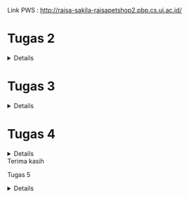 Link PWS : http://raisa-sakila-raisapetshop2.pbp.cs.ui.ac.id/


# Tugas 2

<details>

# Jelaskan bagaimana cara kamu mengimplementasikan checklist di atas secara step-by-step

1. Membuat Direktori Proyek Lokal dan Inisialisasi Git
Langkah pertama dalam memulai proyek Django baru adalah membuat sebuah direktori lokal yang akan menjadi tempat kerja utama proyek ini. Karena proyek ini akan dipush ke Git untuk kontrol versi dan kolaborasi, saya memulai dengan menginisialisasi Git pada direktori proyek menggunakan perintah `git init`. Inisialisasi ini penting untuk melacak perubahan kode selama pengembangan.

2. membuat virtual environment
Membuat virtual environment sebelum memulai proyek Django merupakan langkah penting. Langkah ini memastikan proyek dapat berjalan di lingkungan yang terpisah. Dengan adanya virtual environment, proyek yang melibatkan kolaborasi antar developer dapat terhindar dari potensi konflik yang disebabkan oleh perbedaan konfigurasi perangkat. Pengaktifan dilakukan dengan perintah `env\Scripts\activate`


3. Membuat dan Mengelola `requirements.txt`
Setelah Git diinisialisasi dan aktivasi environment, saya membuat file `requirements.txt` di dalam direktori proyek. File ini berisi daftar dependencies (pustaka perangkat lunak) yang diperlukan untuk menjalankan proyek. Contohnya, Django dan pustaka tambahan seperti `gunicorn`. Dengan file ini, dependencies dapat diinstal otomatis menggunakan perintah `pip install -r requirements.txt`.

4. Membuat Struktur Proyek Django
Setelah dependencies terpasang, saya membuat struktur dasar proyek Django dengan menjalankan perintah:
django-admin startproject raisa_petshop .
Perintah ini membuat proyek bernama `raisa_petshop` dalam direktori yang sedang saya gunakan. Dalam folder ini terdapat beberapa file penting seperti `settings.py`, `urls.py`, `asgi.py`, dan `wsgi.py`, yang berfungsi untuk mengonfigurasi proyek baik di lingkungan lokal maupun hosting.

5. Membuat Aplikasi Pertama: `main`
Langkah berikutnya adalah membuat aplikasi pertama dalam proyek ini dengan nama `main`. Saya menggunakan perintah:
python manage.py startapp main
Perintah ini membuat folder `main` yang berisi file-file penting seperti `models.py`, `views.py`, dan `admin.py`. Untuk mengenalkan aplikasi ini ke proyek utama, saya menambahkan `main` ke dalam daftar `INSTALLED_APPS` di file `settings.py`.

6. Mengembangkan Komponen Aplikasi
Di dalam folder `main`, saya mulai mengembangkan beberapa komponen inti:
- `models.py`: Digunakan untuk mendefinisikan struktur data dan tabel yang akan disimpan dalam database.
- `views.py`: Mengelola logika aplikasi dan bagaimana data akan disajikan ke pengguna.
- `urls.py`: Digunakan untuk mengatur routing URL yang menghubungkan permintaan pengguna dengan fungsi-fungsi di `views.py`.

7. Penerapan Konsep MVT (Model, View, Template)
Untuk mengikuti arsitektur MVT, saya menambahkan folder `templates` di dalam aplikasi `main` untuk menyimpan file HTML yang akan merender halaman web. Dalam konsep MVT:
- Model untuk mengelola data dan interaksi dengan database.
- View memproses permintaan dan mengambil data dari model.
- Template menampilkan data kepada pengguna dalam bentuk halaman HTML.

Sebagai contoh, dalam `models.py`, saya mendefinisikan model untuk produk di pet shop. Sementara itu, di `views.py`, saya membuat fungsi `show_main` yang mengelola data dari model dan mengirimkan data tersebut ke template HTML.

8. Menambahkan URL Routing
Setelah membuat fungsi di `views.py`, saya membuat file `urls.py` di dalam folder `main` untuk menentukan pola URL yang akan digunakan untuk memanggil fungsi tersebut. Dengan cara ini, pengguna dapat mengakses halaman utama aplikasi dengan URL yang sudah ditentukan.

9. Deployment ke Pacil Web Services (PWS)
Setelah proses developeran selesai, langkah terakhir adalah melakukan deployment ke Pacil Web Services (PWS). Berikut adalah langkah-langkahnya:
   1. Login ke PWS: Saya membuka situs PWS dan login dengan username serta password.
   2. Membuat Proyek Baru: Saya memilih opsi 'Create New Project' untuk menambahkan proyek baru ke PWS. Pada tahap ini, saya menerima kredensial proyek.
   3. Konfigurasi `ALLOWED_HOSTS`: Saya menambahkan URL deployment PWS ke daftar `ALLOWED_HOSTS` di file `settings.py`.
   4. Push ke GitHub: Saya melakukan `git add`, `commit`, dan `push` ke GitHub.
   5. Push ke PWS: Saya menambahkan PWS sebagai remote repository dan melakukan push dengan menjadikan direktori utama proyek sebagai branch.
   6. Build Proyek: Setelah proses build berhasil, aplikasi saya bisa diakses publik melalui URL berikut: [http://raisa-sakila-raisapetshop2.pbp.cs.ui.ac.id/](http://raisa-sakila-raisapetshop2.pbp.cs.ui.ac.id/).

10. Membuat README.md
setelah melakukan deployment, saya membuat file README.md di direkori utama. File ini bertujuan untuk menuliskan jawaban jawaban saya mengenai pertanyaan pertanyaan yang terdapat pada tugas 2. setelah itu saya melakukan commit dan push ke akun github 

# Buatlah bagan yang berisi request client ke web aplikasi berbasis Django beserta responnya dan jelaskan pada bagan tersebut kaitan antara urls.py, views.py, models.py, dan berkas html

![Bagan Alur](images/baganDjango.jpg)
# Alur Request

1. Client mengirimkan request HTTP ke server. Kemudian, urls.py mencocokkan URL request dengan pola yang ada dan menentukan fungsi view yang akan menangani request. Selanjutnya views.py memproses request. views.py merupakan fungsi yang berinteraksi dengan models.py untuk mengambil atau memanipulasi data. Setelah itu, models.py melakukan query ke database dan mengembalikan data sesuai dengan atribut yang didefinisikan di models.py ke views.py. Setelah menerima data, views.py memilih HTML file (template) untuk merender data. Terakhir, HTML file dirender dan dikembalikan sebagai response ke Client.

1. urls.py:
   urls.py Mengatur pola URL (URL patterns) dan menghubungkan URL yang diminta oleh client dengan fungsi view yang sesuai. Ketika client mengirimkan request ke server, Django akan mencocokkan URL request dengan pola URL yang didefinisikan dalam `urls.py`. Jika ditemukan kecocokan, Django akan memanggil fungsi view yang terkait.

2. views.py:
   views.py menangani logika aplikasi dan memproses data yang diterima dari request. Fungsi di dalam `views.py` akan menghasilkan response berdasarkan data yang diproses. Fungsi view akan berinteraksi dengan model untuk mengambil atau memanipulasi data dan kemudian memilih template HTML untuk dirender.

3. models.py:
   models.py mendefinisikan struktur data dan interaksi dengan database. Model merupakan representasi dari tabel dalam database. Ketika fungsi view memerlukan data dari database, model digunakan untuk membuat query dan mengambil data yang diperlukan. lalu mengirimkannya kembali ke views.py

4. HTML File:
   HTML file merupakan template yang digunakan untuk menyajikan data ke client. Template HTML berisi markup yang akan dirender sebagai halaman web. Fungsi view memilih template HTML untuk digunakan, kemudian mengisi template tersebut dengan data yang diambil dari model, dan mengembalikannya sebagai response HTML kepada client.

sumber : ppt PBP

# Jelaskan fungsi git dalam pengembangan perangkat lunak!
1. Sistem Kontrol Versi 
sumber : (https://dcloud.co.id/blog/apa-itu-git.html)
Git adalah sistem kontrol versi terdistribusi yang sangat penting dalam pengembangan perangkat lunak modern. Setiap perubahan yang dilakukan pada kode dicatat secara detail, termasuk informasi tentang siapa yang melakukan perubahan, kapan perubahan itu terjadi, dan alasan perubahan tersebut. Dengan fitur ini, Git memiliki catatan lengkap dari seluruh perkembangan proyek sehingga menjadi alat yang efektif dalam melacak dan mengelola kode.

2. Kemudahan dalam Melacak Perubahan dan Kembali ke Versi Sebelumnya
Git memudahkan developer untuk melacak seluruh sejarah proyek, sehingga jika ada masalah atau bug yang muncul, developer dapat dengan cepat meninjau perubahan sebelumnya dan kembali ke versi yang lebih stabil. Hal Ini sangat berguna dalam skenario pengembangan perangkat lunak yang kompleks, di mana perubahan kecil bisa menyebabkan bug kritis. Dengan kemampuan Git untuk mengelola versi sebelumnya, developer bisa dengan cepat memperbaiki masalah tanpa harus kehilangan versi terbaru yang telah dicapai.

3. Branching: Fitur untuk pengembangan Paralel
sumber : (https://dcloud.co.id/blog/apa-itu-git.html)
Salah satu fitur paling kuat dari Git adalah branching. Dengan branching, developer dapat membuat cabang terpisah untuk mengerjakan fitur baru atau memperbaiki bug tanpa mengganggu alur kerja utama. Setiap developer dapat membuat cabang sendiri dan bekerja secara independen. Hal ini memberikan kemudahan bagi tim untuk bekerja secara paralel pada berbagai fitur atau tugas yang berbeda tanpa harus khawatir akan mengganggu pekerjaan orang lain. Branching juga memfasilitasi eksperimen karena perubahan dapat diisolasi dan diuji secara terpisah sebelum digabungkan kembali ke proyek utama.

4. Merging: Menggabungkan Perubahan Kode
Setelah developeran atau perbaikan pada cabang selesai, perubahan tersebut dapat digabungkan kembali ke cabang utama melalui proses yang disebut merging. Git menyediakan mekanisme untuk mengelola konflik yang mungkin muncul selama penggabungan, sehingga developer dapat mengintegrasikan pekerjaan mereka dengan mudah dan tanpa kehilangan perubahan penting. Dengan fitur ini, Git memfasilitasi integrasi yang lancar antaranggota tim, bahkan jika mereka bekerja secara independen pada bagian proyek yang berbeda.

5. Meningkatkan Kolaborasi Tim dalam Pengembangan Perangkat Lunak
sumber : (https://www.jagoanhosting.com/blog/git-adalah/)
Git tidak hanya mempermudah pengelolaan kode secara individu tetapi juga sangat mendukung kolaborasi dalam tim. Setiap anggota tim dapat bekerja pada cabang terpisah dan melakukan perubahan tanpa risiko merusak kode orang lain. Dengan kemampuan Git untuk menggabungkan perubahan dari beberapa developer secara efisien, tim dapat bekerja lebih produktif dan paralel. Hal ini membuat Git menjadi alat yang ideal untuk proyek besar dengan banyak developer yang bekerja pada bagian kode yang berbeda.

6. Git sebagai Perangkat Lunak Open-Source dengan Dukungan Komunitas Global
sumber : (https://www.jagoanhosting.com/blog/git-adalah/)
Git adalah perangkat lunak open-source, yang berarti siapa pun dapat menggunakannya secara gratis dan berkontribusi pada pengembangannya. Sebagai proyek open-source, Git didukung oleh komunitas global yang besar dan aktif. Komunitas ini menyediakan berbagai sumber daya seperti dokumentasi, tutorial, dan forum diskusi untuk membantu pengguna baru belajar dan memahami Git. Dukungan komunitas yang luas ini memudahkan developer untuk mendapatkan bantuan kapan pun mereka menemui masalah atau butuh panduan dalam mengimplementasikan fitur Git yang lebih canggih.


# Menurut Anda, dari semua framework yang ada, mengapa framework Django dijadikan permulaan pembelajaran pengembangan perangkat lunak?
1. Django Menggunakan Bahasa Pemrograman Python
Django dibangun dengan Python, yang merupakan salah satu bahasa pemrograman paling populer di dunia. Python dikenal karena sintaksnya yang sederhana dan mirip dengan bahasa sehari-hari. Hal ini membuat bahasa ini mudah dipelajari oleh pemula yang baru terjun ke dunia pemrograman. Django mewarisi karakteristik Python ini, sehingga developer dapat menulis kode dengan cepat tanpa terlalu banyak aturan sintaks yang rumit. Hal ini membantu pemula memusatkan perhatian pada konsep-konsep inti pengembangan perangkat lunak, seperti pola arsitektur MVT (Model-View-Template) yang digunakan oleh Django. Selain itu, Python memiliki banyak pustaka yang dapat dengan mudah diintegrasikan ke Django. Misalnya, pustaka untuk manipulasi data, pengujian, atau keamanan. Hal ini mempercepat proses pembelajaran dan pengembangan.

2. Django Memiliki Komunitas yang Luas
Salah satu alasan utama Django sering dipilih untuk pembelajaran pengembangan perangkat lunak adalah karena dukungan komunitas yang luas. Django memiliki dokumentasi resmi yang sangat baik, yang menyediakan panduan langkah demi langkah mulai dari instalasi hingga fitur lanjutan. Hal ini sangat membantu pemula memahami konsep pengembangan web dengan mudah. Ditambah lagi, ada banyak forum, blog, serta komunitas online (seperti StackOverflow) yang didedikasikan untuk Django. Jika pemula mengalami kesulitan, mereka dapat dengan cepat menemukan jawaban atau meminta bantuan dari komunitas Banyak tutorial dan proyek Django open-source yang tersedia untuk dipelajari. Pemula dapat mempelajari proyek nyata, memahami alur kerja profesional, dan mencoba mengimplementasikan fitur serupa pada proyek mereka sendiri.

3. Proses Development Django yang Sederhana
Django dirancang untuk mempermudah pengembangan aplikasi web, terutama bagi pemula. Django mengikuti prinsip “batteries included” yang berarti framework ini hadir dengan berbagai fitur built-in yang siap digunakan tanpa memerlukan konfigurasi manual yang rumit. Misalnya, Django sudah menyediakan sistem otentikasi pengguna, admin panel, manajemen database, dan lain-lain. Django membuat pengembangan aplikasi web berjalan cepat berkat alat seperti ORM (Object-Relational Mapping) untuk manajemen database, routing otomatis untuk URL, serta template engine yang mudah digunakan. Pemula dapat dengan cepat membuat aplikasi web fungsional tanpa harus menulis banyak kode dari nol. Django cocok untuk proyek kecil maupun besar. Meskipun pemula mungkin memulai dengan proyek sederhana, Django bisa diandalkan saat proyek tersebut tumbuh menjadi aplikasi besar. Fitur seperti caching, middlewares, dan kemampuan untuk mendukung berbagai jenis database membuatnya fleksibel untuk proyek dengan berbagai skala.

# Mengapa model pada Django disebut sebagai ORM?
sumber : (https://rumahcoding.co.id/pengantar-django-orm-memahami-dan-menggunakan-model-dalam-django/#:~:text=Apa%20itu%20Django%20ORM%3F%20Django%20ORM%20%28Object-Relational%20Mapping%29,objek%20Python%2C%20tanpa%20perlu%20menulis%20kueri%20SQL%20langsung.)

Model pada Django disebut sebagai ORM (Object-Relational Mapping) karena menyediakan cara untuk memetakan objek Python ke dalam struktur basis data relasional. Dengan menggunakan Django ORM, developer dapat mendefinisikan model sebagai kelas Python, di mana atribut kelas mewakili kolom dalam tabel database dan setiap instance model merepresentasikan baris dalam tabel tersebut. Django ORM menyederhanakan interaksi dengan basis data dengan menghilangkan kebutuhan untuk menulis query SQL secara langsung. Developer dapat melakukan operasi database menggunakan metode objek Python, dan ORM secara otomatis mengonversi operasi tersebut menjadi query SQL yang sesuai.

</details>

# Tugas 3

<details>

#  Jelaskan mengapa kita memerlukan data delivery dalam pengimplementasian sebuah platform?

Proses pengembangan sebuah platform biasanya melibatkan beberapa lapisan atau komponen, seperti frontend, backend, dan database. Setiap komponen memiliki peran penting dalam pengembangan dan operasional platform. Agar platform dapat berfungsi secara efektif, data harus dapat dikirimkan dari satu stack ke stack lainnya dengan lancar. Di sinilah data delivery memainkan peran penting. Sebagai contoh, data yang diinput oleh pengguna melalui frontend harus dikirim ke backend untuk diproses, kemudian hasilnya disimpan atau diambil dari database sebelum dikirim kembali ke frontend untuk ditampilkan kepada pengguna. Tanpa mekanisme data delivery yang efisien, komunikasi antar komponen akan terganggu. Hal ini akan menyebabkan platform tidak berfungsi optimal, menjadi lambat, atau bahkan gagal dalam memenuhi kebutuhan pengguna.

#  Menurutmu, mana yang lebih baik antara XML dan JSON? Mengapa JSON lebih populer dibandingkan XML?
Berdasarkan tutorial yang saya lakukan, menurut saya sebagai pemula di platform based programming, JSON lebih baik dari segi keterbacaan kode. JSON lebih baik daripada XML karena memiliki sintaks yang lebih sederhana dan mudah dibaca. JSON menggunakan struktur yang lebih ringkas, dengan pasangan key-value yang jelas sehingga lebih mudah dipahami oleh manusia. Ditambah lagi, berdasarkan informasi yang saya baca dari sumber, kompatibilitas JSON diterima secara luas oleh web ataupun perangkat seluler karena JSON secara langsung didukung oleh JavaScript yang merupakan bahasa pemrograman utama di banyak aplikasi web. Selain itu, JSON dapat dengan mudah di-parse dan diolah oleh banyak bahasa pemrograman lainnya, termasuk Python, Java, dan C#. Hal ini mendukung penggunaannya di berbagai platform teknologi modern. JSON lebih populer dibandingkan XML karena beberapa alasan, yaitu : 

1. **Sintaks yang Lebih Sederhana**: JSON memiliki sintaks yang jauh lebih ringkas dibandingkan XML. JSON menggunakan key-value tanpa tag pembuka dan penutup yang berlebihan seperti XML. Hal ini menunjukan bahwa JSON lebih mudah dibaca dan ditulis oleh manusia serta lebih mudah dipahami oleh mesin.

2. **Ukuran Lebih Kecil**: Karena JSON tidak memerlukan tag penutup untuk setiap elemen, data yang ditransmisikan dalam format JSON biasanya lebih kecil dibandingkan XML. Hal tersebut akan mengurangi overhead data dan mempercepat proses pengiriman dan penerimaan data yang sangat penting dalam aplikasi web dan seluler.

3. **Kompatibilitas dengan JavaScript**: JSON pada dasarnya cocok dengan JavaScript, yaitu bahasa yang dominan dalam pengembangan web. JavaScript dapat dengan mudah mengonversi data JSON ke dalam objek yang dapat langsung digunakan tanpa parsing tambahan. Di sisi lain, XML memerlukan proses parsing yang lebih rumit. 

4. **Penggunaan di API Modern**: JSON menjadi format pilihan untuk RESTful API yang saat ini menjadi standar dalam pertukaran data antara server dan aplikasi klien. XML lebih umum digunakan pada SOAP, yang kini dianggap lebih rumit dan tidak seefisien JSON untuk aplikasi web modern.

5. **Dukungan Multiplatform**: JSON diterima dan diolah dengan baik oleh berbagai bahasa pemrograman seperti Python, Ruby, Go, C#, dan Java, sehingga lebih fleksibel dalam pengembangan lintas platform dibandingkan XML. 

6. **Parsing Lebih Cepat**: Struktur JSON yang lebih sederhana membuat proses parsing menjadi lebih cepat dan ringan dibandingkan dengan XML, yang memerlukan parser khusus yang lebih kompleks.

[sumber : https://appmaster.io/id/blog/json-vs-xml-id dan ChatGPT]

# Jelaskan fungsi dari method is_valid() pada form Django dan mengapa kita membutuhkan method tersebut?
Method `is_valid()` pada form Django berfungsi untuk memicu proses validasi data yang dimasukkan ke dalam form. Ketika `is_valid()` dipanggil, Django akan menjalankan serangkaian langkah validasi untuk setiap field di dalam form. Proses validasi ini melibatkan beberapa tahap, termasuk konversi data ke tipe yang benar menggunakan metode `to_python()`, validasi spesifik field menggunakan metode `validate()`, dan menjalankan validator menggunakan `run_validators()`.

Jika data yang dimasukkan valid, `is_valid()` akan mengembalikan nilai `True`, dan data yang telah dibersihkan (cleaned data) akan tersedia di atribut `cleaned_data` form. Namun, jika ada masalah dengan data, Django akan mengumpulkan semua error dan menyimpannya di atribut `errors` form, dan `is_valid()` akan mengembalikan `False`.

Metode ini penting karena memastikan bahwa data yang diterima oleh form benar dan dalam format yang diharapkan sebelum diproses lebih lanjut. Tanpa `is_valid()`, kita tidak akan bisa mengetahui apakah data yang dikirimkan oleh pengguna valid atau tidak, dan ini bisa menyebabkan error atau hasil yang tidak diinginkan dalam aplikasi.
Sumber : https://docs.djangoproject.com/en/5.1/ref/forms/validation/

# Mengapa kita membutuhkan csrf_token saat membuat form di Django? Apa yang dapat terjadi jika kita tidak menambahkan csrf_token pada form Django? Bagaimana hal tersebut dapat dimanfaatkan oleh penyerang?

Kita membutuhkan `csrf_token` saat membuat form di Django untuk melindungi aplikasi dari serangan **Cross-Site Request Forgery (CSRF)**, yaitu serangan di mana penyerang mencoba memanipulasi pengguna yang sudah terautentikasi agar melakukan tindakan tertentu tanpa sepengetahuannya, seperti mengirimkan formulir atau memodifikasi data penting.

Ketika kita tidak menambahkan `csrf_token` pada form, aplikasi menjadi rentan terhadap serangan CSRF. Penyerang bisa mengirimkan tautan atau formulir palsu kepada pengguna, dan karena pengguna sudah login di situs tersebut, tindakan berbahaya seperti transfer dana atau perubahan pengaturan akun bisa terjadi tanpa persetujuan mereka.

Dengan `csrf_token`, Django memastikan bahwa setiap permintaan yang dikirimkan oleh form harus disertai token unik yang hanya dimiliki oleh sesi pengguna yang sah. Token ini diverifikasi oleh server sebelum memproses permintaan. Jika token tidak valid atau tidak ada, Django menolak permintaan tersebut dengan kode error, biasanya **403 Forbidden** sehingga serangan CSRF dapat dicegah.

Tanpa `csrf_token`, penyerang bisa memanfaatkan kerentanan untuk melakukan aksi yang merugikan atas nama pengguna yang telah login.

sumber : https://www.geeksforgeeks.org/csrf-token-in-django/

# Jelaskan bagaimana cara kamu mengimplementasikan checklist di atas secara step-by-step (bukan hanya sekadar mengikuti tutorial).
1. Menambahakan UUID sebagai primary key
Berdasarkan ancaman yang dapat muncul dari IDOR (Insecure Direct Object References), primary key berjenis integer yang increment dapat dienumerasi oleh pihak ketiga sehingga UUID lebih aman karena tidak berurutan dan lebih sulit diprediksi. Dengan demikian, dalam tugas ini langkah pertama yang saya lakukan adalah mengubah primary key dari integer menjadi UUID. Perubaha tersebut diimplementasikan pada file models.py pada direkotori aplikasi. Hal tersebut dilakukan dengan cara mendefinisikan id pada models.py `id = models.UUIDField(primary_key=True, default=uuid.uuid4, editable=False)`. Karena terjadi perubahan pada files models.py, saya melakukan migration kembali dengan perintah `python manage.py makemigrations` kemudian `python manage.py migrate`

2. Membuat form input data
Langkah-langkah dalam proses ini dimulai dengan membuat form di file `forms.py` yang bertujuan untuk menghubungkan input dari pengguna dengan model database yang sudah dibuat. Form ini akan memastikan bahwa data yang diinput sesuai dengan field yang ada pada model dan membantu mempermudah proses input. Setelah form selesai dibuat saya menambahkan fungsi di `views.py` yang berfungsi untuk menangani permintaan dari pengguna, memvalidasi data yang diinput melalui form, serta menyimpan data tersebut ke dalam database. Fungsi ini juga mengelola respon setelah data berhasil disimpan, dengan melakukan redirect ke halaman lain. Selanjutnya, saya menambahkan konfigurasi routing di `urls.py` sehingga ini diakses melalui URL tertentu di aplikasi. Setelah routing selesai, saya membuat file template HTML pada folfer templates di direktori aplikasi `create_product.html` untuk menampilkan form input di browser disertai dengan mekanisme pengiriman data melalui metode POST. Template ini akan dihubungkan ke form yang telah dibuat di `forms.py` dan ditampilkan dalam format tabel yang rapi. Terakhir, modifikasi file template utama `main.html` agar dapat menampilkan data yang sudah diinput oleh pengguna. Data yang tersimpan akan ditampilkan dalam bentuk tabel di halaman utama, memudahkan pengguna untuk melihat daftar produk atau data lain yang telah dimasukkan.

3. Mengembalikan data dalam bentuk XML dan JSON

Langkah pertama dalam mengembalikan data dalam bentuk XML dan JSON adalah melakukan import terhadap `HttpResponse` dan `serializers`. Modul `HttpResponse` berfungsi untuk membuat objek respons yang mengandung data yang akan dikirim kembali ke klien setelah diproses, sedangkan `serializers` digunakan untuk mengonversi objek model menjadi format yang dapat dibaca dan ditransmisikan, seperti JSON atau XML. 

Dalam melakukan pengembalian data dalam bentuk xml, saya membuat fungsi baru pada views.py, yaitu `show_xml` yang menerima parameter request. Pada fungsi ini, saya membuat variabel data yang berisikan hasil query data yang ada di model product dengan perintah `Product.objects.all()`. Selanjutnya, saya menambahkan return function untuk mengembalikan data hasil query tersebut setelah diserialisasi menjadi format JSON dengan penggunaan serializers. Kemidan saya mengatur `content_type` menjadi `"application/xml"` pada `HttpResponse` untuk memastikan bahwa data dikembalikan dalam format JSON. Setelah itu, pada `urls.py` direktori aplikasi saya melakukan impor fungsi `show_xml` yang baru saja dibuat. Kemudian, saya menambahkan path URL untuk fungsi tersebut ke dalam daftar `urlpatterns` agar pengguna dapat mengaksesnya.

Untuk mengembalikan data dalam format JSON, cara yang dilakukan tidak terlalu berbeda dengan pengembalian data dalam bentuk XML. Saya membuka file `views.py` yang ada pada direktori `main/`, kemudian membuat fungsi baru bernama `show_json` yang menerima parameter `request`. Di dalam fungsi ini, saya membuat variabel `data` yang menyimpan hasil query dari semua data yang ada di model `Product` dengan menggunakan `Product.objects.all()`. Selanjutnya, saya menambahkan return function untuk mengembalikan data hasil query tersebut setelah diserialisasi menjadi format JSON. Saya menggunakan`serializers.serialize()` untuk melakukan serialisasi data dan atur `content_type` menjadi `"application/json"` pada `HttpResponse` untuk memastikan bahwa data dikembalikan dalam format JSON. Setelah itu, pada `urls.py` direktori aplikasi saya melakukan impor fungsi `show_json` yang baru saja dibuat. Kemudian, saya menambahkan path URL untuk fungsi tersebut ke dalam daftar `urlpatterns` agar pengguna dapat mengaksesnya.

4. Mengembalikan Data Berdasarkan ID dalam Bentuk XML dan JSON
Untuk mengembalikan data berdasarkan ID dalam format XML dan JSON, langkah pertama yang saya lakukan adalah menambahkan dua fungsi baru pasa views.py, yaitu show_xml_by_id dan show_json_by_id. Kedua fungsi ini akan menerima dua parameter, yaitu request dan id. Di dalam fungsi tersebut. Kemudian saya membuat variabel bernama data yang akan menyimpan hasil query dari data dengan ID tertentu yang ada di model MoodEntry. Query ini dilakukan dengan menggunakan metode filter(pk=id) untuk mencari objek dengan primary key (ID) yang sesuai.

Untuk mengembalikan data dalam format XML, saya menggunakan serializers.serialize() dengan parameter "xml" untuk mengonversi data menjadi XML, dan tambahkan HttpResponse yang berisi data hasil query yang telah diserialisasi. Saya melakukan pengaturan terhadap content_type ke "application/xml" agar data diidentifikasi sebagai XML ketika dikembalikan.

Untuk mengembalikan data dalam format JSON, caranya hampir sama. Bedanya, parameter pertama pada serializers.serialize() harus diubah menjadi "json", dan content_type harus disetting ke "application/json".

Setelah itu, saya melakukan import kedua fungsi tersebut pada `urls.py` lalu menambahkan path URL untuk masing-masing fungsi ke dalam variabel urlpatterns. Hal ini akan membuat pengguna dapat mengakses data berdasarkan ID melalui URL yang sesuai.

# Akses keempat URL di poin 2 menggunakan Postman
![Show_XML](images/xml.jpeg)
![Show_JSON](images/json.jpeg)
![Show_XML_by_ID](images/xml_id.jpeg)
![Show_JSON_by_ID](images/json_id.jpeg)

</details>

# Tugas 4

<details>

# Apa perbedaan antara HttpResponseRedirect() dan redirect()
`HttpResponseRedirect` dan `redirect()` dalam Django memiliki perbedaan utama dalam fungsi dan kemudahan penggunaan. `HttpResponseRedirect` adalah subclass dari `HttpResponse` yang digunakan untuk melakukan redirect ke URL tertentu, di mana URL harus ditentukan secara eksplisit. Contohnya, `HttpResponseRedirect('/some/url/')` memerlukan penulisan manual URL, yang dapat meningkatkan risiko kesalahan. Di sisi lain, `redirect()` adalah fungsi yang lebih fleksibel karena fungsi ini dapat menerima model, nama tampilan, atau URL, dan akan menggunakan `reverse()` untuk menemukan URL yang sesuai berdasarkan nama tampilan. Ini membuat `redirect()` lebih mudah dan lebih bersih, seperti pada penggunaan `redirect('some-view-name', arg1='value1')`. `HttpResponseRedirect` tidak mendukung pengalihan berdasarkan model, sedangkan `redirect()` dapat menerima objek model dan secara otomatis memanggil metode `get_absolute_url()` untuk mendapatkan URL yang sesuai. 

HttpResponseRedirect() memerlukan pemanggilan reverse() jika ingin menggunakan nama tampilan untuk mendapatkan URL, misalnya:
`response = HttpResponseRedirect(reverse('main:login'))`
redirect() dapat menerima berbagai jenis argumen, seperti nama tampilan, objek model, atau URL hardcoded. 
`return redirect('main:login')`
Secara otomatis menangani pemanggilan reverse() di dalamnya jika nama tampilan diberikan.

# Jelaskan cara kerja penghubungan model Product dengan User!
Dalam model Product, atribut yang merujuk ke User didefinisikan dengan menggunakan ForeignKey. Hal tesebut menunjukkan bahwa setiap produk terkait dengan satu pengguna (pemilik produk).
from django.db import models
from django.contrib.auth.models import User
class Product(models.Model):
    user = models.ForeignKey(User, on_delete=models.CASCADE)
    id = models.UUIDField(primary_key=True, default=uuid.uuid4, editable=False)
    product_image = models.ImageField(upload_to='media/')
   .....

Setiap kali produk dibuat, pengguna yang membuat produk tersebut diatur melalui atribut user. Dengan cara ini, setiap produk dapat dengan mudah dilacak dan dikelompokkan berdasarkan pemiliknya.
Jika pengguna dihapus (on_delete=models.CASCADE), maka semua produk yang terkait dengan pengguna tersebut juga akan dihapus.
Dalam views.py, dapat dengan mudah mengambil produk milik pengguna tertentu. 
`product_entries = Product.objects.filter(user=request.user)`
Dengan cara ini, penghubungan antara model Product dan User memudahkan pengelolaan dan pelacakan produk berdasarkan pemiliknya secara efisien dalam aplikasi Django.

# Apa perbedaan antara authentication dan authorization, apakah yang dilakukan saat pengguna login? Jelaskan bagaimana Django mengimplementasikan kedua konsep tersebut.
Autentikasi (Authentication)
Definisi: Autentikasi adalah proses untuk memverifikasi identitas pengguna. Dalam Django, proses autentikasi melibatkan pengecekan kredensial seperti username dan password untuk memastikan bahwa pengguna adalah siapa yang mereka klaim.
Cara Kerja di Django:
Pengguna memasukkan username dan password mereka.
Django memverifikasi kredensial tersebut menggunakan model User (django.contrib.auth.models.User).
Jika kredensial benar, Django mengizinkan akses ke sesi pengguna.
Autentikasi penting karena memastikan bahwa hanya pengguna yang sah yang dapat mengakses aplikasi atau sistem. Proses ini melindungi aplikasi dari akses tidak sah dan menjaga keamanan data.
Otorisasi (Authorization)
Definisi: Otorisasi adalah proses menentukan dan memberikan izin kepada pengguna yang sudah terautentikasi untuk mengakses atau melakukan tindakan tertentu dalam sistem. Proses otorisasi memastikan bahwa pengguna hanya dapat mengakses data dan fitur sesuai dengan hak akses yang diberikan.
Cara Kerja di Django:
Setelah pengguna terautentikasi, Django menggunakan mekanisme seperti grup, izin (permissions), dan level akses untuk menentukan apa yang dapat dilakukan oleh pengguna.
Django mengelola izin menggunakan model Group dan Permission, yang memungkinkan pengaturan akses ke berbagai bagian aplikasi.
Autentikasi penting karena memastikan bahwa hanya pengguna yang sah yang dapat mengakses aplikasi atau sistem. Proses ini melindungi aplikasi dari akses tidak sah dan menjaga keamanan data. Sedangkan, otorisasi penting karena mengontrol tindakan apa yang dapat dilakukan oleh pengguna setelah mereka login. Proses ini memastikan bahwa pengguna hanya dapat mengakses dan melakukan tindakan yang sesuai dengan hak akses yang diberikan kepada mereka.
Sumber : [https://www.geeksforgeeks.org/difference-between-authentication-and-authorization/)]

# Bagaimana Django mengingat pengguna yang telah login? Jelaskan kegunaan lain dari cookies dan apakah semua cookies aman digunakan?
Cookies adalah potongan kecil data yang dikirim oleh server web ke browser pengguna dan disimpan di sisi klien. Cookies digunakan untuk mengingat informasi antara kunjungan pengguna ke situs web. Mereka berfungsi mirip dengan gelang pengunjung di taman hiburan.

Cookies digunakan dalam website dengan melakukan hal berikut : 
1. Autentikasi : Cookies menyimpan ID sesi pengguna setelah login. ID sesi ini digunakan untuk mengenali pengguna dalam kunjungan berikutnya tanpa perlu login ulang.

2. Pelacakan: Cookies dapat digunakan untuk melacak aktivitas pengguna di situs web, seperti item yang ditambahkan ke keranjang belanja.

3. Mempertahankan Preferensi: Cookies menyimpan preferensi pengguna, seperti mode gelap, sehingga preferensi ini dipertahankan di antara kunjungan.

Dalam Django, cookies digunakan terutama untuk mengelola sesi pengguna. Berikut adalah beberapa cara Django menggunakan cookies:

1. ID Sesi : Django menyimpan ID sesi pengguna dalam cookie. Setiap kali pengguna mengunjungi situs, cookie ini dikirim kembali ke server dengan setiap permintaan. Django menggunakan ID sesi untuk mengambil data sesi yang sesuai dan mengelola status pengguna.

2. Konfigurasi Sesi: Django mengizinkan konfigurasi berbagai aspek terkait cookies sesi, termasuk nama cookie (`SESSION_COOKIE_NAME`), masa berlaku (`SESSION_COOKIE_AGE`), dan pengaturan keamanan (`SESSION_COOKIE_SECURE` dan `SESSION_COOKIE_HTTPONLY`)
3. Pengelolaan Cookie: dapat menggunakan `HttpResponse` untuk mengatur cookies baru dan `request.COOKIES` untuk membaca cookies yang dikirimkan oleh browser.

   ```python
   # Menyimpan cookie
   response = HttpResponse("Cookie Set")
   response.set_cookie('my_cookie', 'cookie_value')

   # Membaca cookie
   cookie_value = request.COOKIES.get('my_cookie', 'default_value')

   ```
Penggunaan cookies dalam pengembangan web tidak sepenuhnya aman secara default. Meskipun cookies sangat berguna untuk mengelola sesi pengguna, ada beberapa risiko potensial yang harus diwaspadai:

1. Serangan Man-in-the-Middle (MitM):
Jika cookie dikirimkan melalui koneksi yang tidak aman (HTTP), seorang penyerang dapat menangkap cookie dan mengakses data pengguna. Pengguna dapat menggunakan HTTPS untuk enkripsi data selama transmisi dan tambahkan atribut `Secure` pada cookie, sehingga cookie hanya dikirimkan melalui koneksi HTTPS.

2. Serangan Cross-Site Scripting (XSS):
Jika situs web rentan terhadap XSS, penyerang dapat menyuntikkan kode berbahaya yang dapat mengakses dan mencuri cookie dari browser pengguna. Pengguna dapat menambahkan atribut `HttpOnly` pada cookie sehingga cookie tidak dapat diakses melalui JavaScript. Selain itu, pengguna harus memastikan bahwa input disanitasi dengan benar.

3. Serangan Cross-Site Request Forgery (CSRF):
Penyerang dapat memanfaatkan cookie yang ada untuk melakukan tindakan tidak sah atas nama pengguna. Pengguna dapat menambahkan atribut `SameSite` untuk mengontrol kapan cookie dikirimkan. Nilai `SameSite=Strict` atau `SameSite=Lax` dapat membantu mencegah serangan CSRF dengan membatasi pengiriman cookie ke konteks yang sama dengan yang mengatur cookie.

4. Penyimpanan Informasi Sensitif:
 Menyimpan informasi sensitif seperti kata sandi atau data pribadi dalam cookie dapat menambah risiko jika cookie dicuri.

Sumber : [https://www.freecodecamp.org/news/everything-you-need-to-know-about-cookies-for-web-development/]

# Jelaskan bagaimana cara kamu mengimplementasikan checklist di atas secara step-by-step (bukan hanya sekadar mengikuti tutorial).

1. Aktivasi Environment
Langkah pertama yang saya lakukan adalah mengaktifkan virtual environment terlebih dahulu. Hal ini dilakukan agar paket yang terdapat pada proyek saya tidak bertabrakan dengan proyek lainnya. 
2. Membuat fungsi register
Selanjutnya, saya melakukan impor `UserCreationForm` yang digunakan untuk pembuatan formulir pendaftaran pengguna dalam aplikasi web, serta `messages`. Kemudian, saya membuat berkas HTML untuk formulir registrasi dengan nama `register.html` di direktori `main/templates`. Berkas `register.html` ini akan diimpor ke dalam `views.py`, dan selanjutnya akan dirender oleh fungsi `register` pada `views.py`. Setelah itu, saya menambahkan fungsi `register` di `views.py` yang digunakan untuk membuat formulir registrasi secara otomatis dan membuat akun pengguna ketika data disubmit. Untuk memvalidasi input dari pengguna, saya menggunakan metode `is_valid()`. Jika isi formulir sudah valid, saya memanggil metode `messages.success` untuk menginformasikan kepada pengguna bahwa akunnya telah berhasil dibuat. Selanjutnya, formulir akan disimpan. Dalam fungsi ini, konteks yang berisi formulir akan dirender ke `register.html` sebagai hasil dari permintaan.
3. Menambahkan menu login
Setelah menambahkan fungsi `register`, saya membuat fungsi `login`. Pertama, saya mengimpor `authenticate`, `login`, dan `AuthenticationForm` dari `django.contrib.auth.forms` dan `django.contrib.auth` untuk melakukan otentikasi dan login. Selanjutnya, saya membuat template untuk login, yaitu `login.html`. Setelah membuat template login, saya menambahkan fungsi di `views.py` untuk melakukan login.  Fungsi `login_user` akan melakukan autentikasi terlebih dahulu, kemudian jika data yang dimasukkan valid, pengguna akan diarahkan ke fungsi `show_main` di `views.py`. Jika salah, pengguna akan diminta untuk memasukkan data kembali. Selanjutnya, konteks yang berisi formulir akan dirender dengan `login.html` sebagai respons terhadap permintaan. Fungsi `login_user` ini akan diimpor ke `urls.py` untuk pemetaan dengan URL login. Path `'login/'` akan diarahkan ke fungsi `login_user`.
4. Menambahkan fungsi logout
Untuk fungsi logout, pertama-tama saya mengimpor fungsi `logout` di `views.py`. Fungsi `logout_user` ini akan mengarahkan pengguna kembali ke halaman login. Pada fungsi logout ini, tidak diperlukan berkas HTML sendiri, karena fungsi logout akan langsung mengembalikan pengguna ke halaman login. Kita hanya perlu menambahkan tombol logout dan hyperlink untuk mengarahkan halaman ke fungsi logout di `main.html`. Tentu saja, kita perlu mengimpor fungsi `logout_user` di `urls.py` agar URL `login/` dapat dipetakan ke fungsi `logout_user` di `views.py`.
5. Retriksi halaman main
Untuk membatasi akses ke halaman utama, kita perlu menambahkan dekorator yang mengharuskan pengguna untuk login terlebih dahulu. Hal ini dilakukan dengan mengimpor `login_required` dari `django.contrib.auth.decorators` dan menambahkan `@login_required(login_url='/login')` sebelum fungsi `show_main`. Dengan demikian, ketika URL dibuka, pengguna akan diarahkan ke halaman login terlebih dahulu.
6. Penggunaan cookie
Untuk menggunakan data dari cookies, kita perlu mengimpor `HttpResponseRedirect`, `reverse`, dan `datetime`. Setelah itu, saya menambahkan kode pada fungsi `login_user` sebagai berikut:
```python
login(request, user)  # Melakukan login terlebih dahulu
response = HttpResponseRedirect(reverse("main:show_main"))  # Membuat respons
response.set_cookie('last_login', str(datetime.datetime.now()))  # Membuat cookie last_login dan menambahkannya ke respons
```
Kemudian, untuk menampilkan 'last_login', saya menambahkan:
```html
<h5>Sesi terakhir login: {{ last_login }}</h5>
```
Terakhir, saya menambahkan `response.delete_cookie('last_login')` untuk menghapus cookie `last_login` saat pengguna melakukan logout.
7. Menghubungkan `product` dengan `user`
Pertama, saya membuka `models.py` di dalam direktori `main` dan menambahkan kode berikut untuk menghubungkan model `Product` dengan model `User` dari Django:
```python
from django.contrib.auth.models import User
```
Kemudian, saya menambahkan kode `user = models.ForeignKey(User, on_delete=models.CASCADE)` di model `Product`. ForeignKey pada model `Product` menghubungkan setiap produk dengan satu pengguna (User). Opsi `on_delete=models.CASCADE` artinya jika pengguna dihapus, semua produk yang dimiliki pengguna tersebut juga akan dihapus. Setelah itu, saya membuka `views.py` dan mengubah fungsi `create_product` sebagai berikut:
```python
product_entry = form.save(commit=False)
product_entry.user = request.user
```
`commit=False` digunakan untuk mencegah produk langsung disimpan ke database. 
Saya menambahkannya agar dapat menetapkan pengguna yang sedang login terlebih dahulu sebelum menyimpan produk. Untuk menampilkan produk yang hanya dimiliki oleh pengguna yang sedang login, saya mengubah fungsi `show_main` menjadi:
```python
def show_main(request):
    products = Product.objects.filter(user=request.user)
```
Fungsi ini menyaring objek `Product` dan hanya menampilkan produk yang dimiliki oleh pengguna yang sedang login dengan memanfaatkan `filter(user=request.user)`.
Sebelum melakukan migrasi, saya memastikan bahwa ada setidaknya satu pengguna di dalam database. Selanjutnya, saya menjalankan migrasi model dengan perintah berikut:
```bash
python manage.py makemigrations
python manage.py migrate
```
Saya juga membuka `settings.py` dan menambahkan variabel `PRODUCTION` serta mengubah pengaturan `DEBUG`:
```python
import os

PRODUCTION = os.getenv("PRODUCTION", False)
DEBUG = not PRODUCTION
```




</details>
Terima kasih

Tugas 5

<details>

# Jika terdapat beberapa CSS selector untuk suatu elemen HTML, jelaskan urutan prioritas pengambilan CSS selector tersebut!

**Cascading Style Sheets (CSS)** adalah bahasa pemrograman yang digunakan untuk mengatur tampilan halaman web. Salah satu karakteristik utama CSS adalah konsep **cascading**, yang merujuk pada bagaimana berbagai aturan CSS diprioritaskan dan diterapkan ketika beberapa aturan bersaing untuk elemen yang sama. Prinsip ini mencakup **prioritas berdasarkan sumber CSS** serta **spesifisitas selector**.

### 1. **Urutan Prioritas Berdasarkan Sumber CSS**
Jika terdapat beberapa aturan CSS dari berbagai sumber yang mengatur properti yang sama, maka urutan penerapannya, dari yang paling kuat hingga paling lemah, adalah sebagai berikut:

#### a. **Inline Style**
Inline style adalah gaya yang ditulis langsung dalam atribut elemen HTML, contohnya:
```html
<h2 style="color: green;">Teks ini akan berwarna hijau</h2>
```
Style ini memiliki **prioritas tertinggi** karena langsung melekat pada elemen HTML. Gaya inline selalu menang atas gaya lain yang didefinisikan di internal atau eksternal stylesheet.

#### b. **Internal Style (Embedded Style)**
Internal style adalah gaya yang ditulis di dalam tag `<style>` pada bagian `<head>` dari dokumen HTML. Contohnya:
```html
<head>
  <style>
    h2 {
      color: red;
    }
  </style>
</head>
```
Internal style memiliki prioritas di bawah inline style, tetapi lebih tinggi dari eksternal stylesheet. Gaya ini sering digunakan jika ingin mengatur gaya yang hanya berlaku pada halaman tertentu saja.

#### c. **Eksternal Style**
Eksternal style didefinisikan dalam file terpisah dengan ekstensi `.css`, kemudian dihubungkan ke dokumen HTML menggunakan tag `<link>`:
```html
<head>
  <link rel="stylesheet" href="style.css">
</head>
```
Eksternal style sheet memiliki prioritas paling rendah dibandingkan dengan inline dan internal style. Meskipun demikian, eksternal style sheet sering digunakan untuk mengatur gaya halaman web karena memudahkan manajemen dan mempromosikan pemisahan konten dari gaya.

### 2. **Prioritas Berdasarkan Spesifisitas Selector**
Selain urutan dari sumber, prioritas dalam CSS juga ditentukan oleh **spesifisitas** (specificity) selector. Spesifisitas diukur berdasarkan tipe selector yang digunakan untuk menarget elemen HTML. Urutan spesifisitas dari yang paling spesifik hingga yang paling umum adalah sebagai berikut:

#### a. **ID Selector**
Selector ID memiliki prioritas paling tinggi di antara selector CSS biasa. ID adalah unik dalam dokumen HTML, dan didefinisikan menggunakan tanda `#`:
```css
#header {
  color: blue;
}
```
Jika elemen ditargetkan oleh ID, aturan ini akan lebih diutamakan dibandingkan class atau tag selector.

#### b. **Class Selector, Attribute Selector, Pseudo-class**
Selector class (misal: `.class`), attribute selector (misal: `[type="text"]`), dan pseudo-class (misal: `:hover`) memiliki prioritas menengah. Contohnya:
```css
.button {
  color: green;
}
```
Selector ini lebih spesifik daripada tag selector tetapi kalah prioritas dari ID selector.

#### c. **Tag Selector dan Pseudo-element**
Tag selector menarget elemen berdasarkan nama tag HTML, seperti `div`, `h1`, atau `p`. Ini adalah selector dengan spesifisitas paling rendah. Contoh:
```css
h2 {
  color: red;
}
```
Pseudo-element seperti `::before` dan `::after` juga memiliki prioritas yang setara dengan tag selector.

### 3. **Aturan Prioritas Umum CSS**
Ada beberapa aturan penting dalam cascading CSS yang perlu diingat:
1. **Inline style** selalu memiliki prioritas lebih tinggi dibanding internal dan eksternal style.
2. Jika dua aturan memiliki spesifisitas yang sama, aturan yang **dideklarasikan lebih akhir** dalam file akan diterapkan. Ini disebut sebagai **"last rule wins"**.
3. Deklarasi CSS yang menggunakan **`!important`** akan selalu menang atas aturan lainnya, bahkan jika aturan lain memiliki spesifisitas lebih tinggi. Contoh:
    ```css
    h2 {
      color: red !important;
    }
    ```

    Dalam kasus ini, meskipun ada selector dengan spesifisitas lebih tinggi atau inline style, aturan `!important` akan tetap diutamakan.

### 4. **Kombinasi Selector**
CSS memungkinkan penggunaan kombinasi selector yang lebih kompleks. Semakin spesifik kombinasi selector, semakin tinggi prioritasnya. Misalnya:
```css
#main .button:hover {
  color: yellow;
}
```
Pada contoh di atas, kombinasi selector `#main .button:hover` lebih spesifik dibanding selector tunggal seperti `.button` atau `#main`.

### Contoh Penerapan Spesifisitas
Misalkan kita memiliki elemen HTML berikut:
```html
<h2 class="title" id="main-title">Teks ini berwarna apa?</h2>
```
Dan beberapa aturan CSS berikut:
```css
h2 {
  color: blue;
}

.title {
  color: green;
}

#main-title {
  color: red;
}

h2 {
  color: yellow !important;
}
```
Urutan prioritas yang berlaku adalah:
1. **Aturan dengan `!important`** (warna kuning) diterapkan, meskipun ada ID selector.
2. Jika tidak ada `!important`, warna merah dari selector ID `#main-title` akan diterapkan, karena ID selector memiliki prioritas tertinggi.
3. Jika tidak ada ID, warna hijau dari class `.title` akan diterapkan, karena class lebih spesifik daripada tag.
4. Jika hanya ada selector tag, warna biru akan diterapkan.
<sumber : https://stackoverflow.com/questions/4072365/understanding-css-selector-priority-specificity, https://www.duniailkom.com/tutorial-belajar-css-urutan-prioritas-selector-css-cascading/, https://stackoverflow.com/questions/25105736/what-is-the-order-of-precedence-for-css>

# Mengapa responsive design menjadi konsep yang penting dalam pengembangan aplikasi web? Berikan contoh aplikasi yang sudah dan belum menerapkan responsive design!

**Responsive design** sangat penting dalam pengembangan aplikasi web karena memastikan bahwa situs atau aplikasi dapat diakses dengan baik di berbagai perangkat, seperti ponsel, tablet, dan desktop, yang memiliki ukuran layar berbeda. Dengan semakin meningkatnya penggunaan perangkat mobile, memiliki desain yang responsif meningkatkan pengalaman pengguna dan membuat situs lebih mudah diakses oleh lebih banyak orang.

Beberapa alasan mengapa responsive design penting adalah:

1. **Pengalaman Pengguna yang Lebih Baik**: Desain yang responsif menyesuaikan tampilan sesuai dengan perangkat yang digunakan. Ini mengurangi kebutuhan untuk zoom atau scrolling horizontal, meningkatkan kenyamanan dan interaksi pengguna.
   
2. **SEO yang Lebih Baik**: Google memberikan preferensi pada situs dengan desain responsif karena lebih mudah diindeks dan menghindari masalah konten duplikat yang bisa terjadi pada situs dengan versi terpisah untuk mobile dan desktop.
   
3. **Efektivitas Biaya dan Waktu**: Alih-alih membuat beberapa versi situs untuk berbagai perangkat, satu situs dengan desain responsif dapat diakses dari berbagai perangkat, sehingga lebih hemat dalam hal pemeliharaan dan pembaruan.
   
4. **Peningkatan Konversi dan Penjualan**: Desain yang responsif memudahkan pengguna untuk mengakses informasi atau melakukan pembelian dari perangkat apa pun, sehingga meningkatkan peluang konversi dan penjualan.

**Contoh aplikasi yang sudah menerapkan responsive design**:
- **Scele**: Website Scele dapat diakses dengan baik dari berbagai perangkat dengan tampilan yang menyesuaikan secara otomatis sesuai ukuran layar.
- **Instagram**

**Contoh aplikasi yang belum menerapkan responsive design**:
- **Situs-situs web lama** yang dirancang sebelum tren desain responsif seperti https://www.tagteamsigns.com/ dimana ketika di buka di mobile itu tampilannya sama dengan yang di website dekstop, website agoda juga demikian.
  
Dengan tren penggunaan perangkat mobile yang terus meningkat, penting bagi pengembang untuk memastikan bahwa desain responsif menjadi bagian integral dari setiap aplikasi web yang dibuat.
<sumber : https://www.wordpressintegration.com/blog/responsive-web-design-benefits/>

#  Jelaskan perbedaan antara margin, border, dan padding, serta cara untuk mengimplementasikan ketiga hal tersebut!

Dalam **CSS Box Model**, terdapat tiga elemen penting yang mempengaruhi penataan elemen pada halaman web: **margin**, **border**, dan **padding**. Masing-masing memiliki fungsi yang berbeda dalam mengatur jarak dan batas elemen. Berikut adalah penjelasan perbedaan di antara ketiganya serta cara implementasinya:

### 1. **Margin**
Margin adalah ruang kosong di **luar** elemen, yang menciptakan jarak antara elemen satu dengan elemen lainnya. Margin bersifat **transparan**. Margin digunakan untuk memberikan jarak antara elemen dengan elemen lainnya di luar batas elemen tersebut.
- **Cara implementasi**:
  
  ```css
  element {
      margin: 20px; /* Semua sisi (atas, kanan, bawah, kiri) memiliki margin 20px */
      margin-top: 10px;  /* Margin atas */
      margin-right: 15px; /* Margin kanan */
      margin-bottom: 10px; /* Margin bawah */
      margin-left: 15px;  /* Margin kiri */
  }
  ```

### 2. **Border**
Border adalah garis yang mengelilingi padding dan konten. Border berada **di luar padding** tetapi **di dalam margin**. Border berfungsi untuk memberikan batas visual di sekitar elemen, dan dapat diatur warna, ketebalan, dan gayanya.
- **Cara implementasi**:

  ```css
  element {
      border: 2px solid black; /* Border hitam dengan ketebalan 2px */
      border-style: dotted; /* Gaya border menjadi dotted */
      border-color: red; /* Warna border menjadi merah */
      border-width: 3px; /* Lebar border 3px */
  }
  ```

### 3. **Padding**
Padding adalah ruang di **dalam border** yang mengelilingi konten. Padding memberi jarak antara konten dan border. Padding juga bersifat **transparan**. Padding digunakan untuk menambahkan ruang di dalam elemen antara konten dengan border elemen tersebut.
- **Cara implementasi**:

  ```css
  element {
      padding: 10px; /* Semua sisi (atas, kanan, bawah, kiri) memiliki padding 10px */
      padding-top: 5px; /* Padding atas */
      padding-right: 8px; /* Padding kanan */
      padding-bottom: 5px; /* Padding bawah */
      padding-left: 8px; /* Padding kiri */
  }
  ```

### Contoh Gabungan Implementasi:

```css
.box {
    width: 200px;
    padding: 20px;        /* Memberikan jarak di dalam elemen */
    border: 2px solid blue; /* Border biru 2px di sekitar elemen */
    margin: 30px;         /* Memberikan jarak di luar elemen */
}
```

### Ilustrasi Perbedaannya:
1. **Padding**: Mengontrol jarak **di dalam** elemen antara konten dan border.
2. **Border**: Mengelilingi elemen dan membatasi antara padding dan margin.
3. **Margin**: Mengontrol jarak **di luar** elemen untuk memisahkannya dari elemen lain di sekitar. 

<sumber : https://www.w3schools.com/Css/css_boxmodel.asp>

1. Flexbox (CSS Flexible Box Layout)
Flexbox adalah model layout satu dimensi di CSS yang dirancang untuk mengatur tata letak elemen-elemen dalam satu baris (row) atau kolom (column). Flexbox memungkinkan pengaturan dan pengelolaan ruang antar elemen serta penyelarasan elemen secara efisien, terutama dalam tata letak responsif.

Kegunaan Flexbox:
- Menyusun elemen secara fleksibel dalam arah horizontal atau vertikal.
- Memudahkan pengaturan tata letak responsif dengan penyesuaian otomatis berdasarkan ukuran layar.
- Pengaturan penyelarasan elemen baik secara horizontal maupun vertikal, misalnya untuk memusatkan elemen dalam kontainer.
- Pengaturan distribusi ruang di antara elemen-elemen yang ada di dalam kontainer, baik untuk ruang di antara - elemen maupun ruang di sekitar mereka.
Contoh Kode Flexbox:
css
Copy code
.wrapper {
    display: flex; /* Mengaktifkan flexbox */
    justify-content: center; /* Memusatkan elemen secara horizontal */
    align-items: center; /* Memusatkan elemen secara vertikal */
    height: 100vh; /* Kontainer dengan tinggi 100% dari viewport */
}

.wrapper > div {
    flex: 1; /* Membuat elemen dalam kontainer memiliki ukuran yang sama */
}
Pada contoh di atas:

display: flex; mengaktifkan Flexbox pada kontainer .wrapper.
justify-content: center; memusatkan elemen secara horizontal.
align-items: center; memusatkan elemen secara vertikal.

Kelebihan Flexbox:
- Pengaturan tata letak yang fleksibel: Elemen-elemen dapat disusun dalam baris atau kolom, dan ukuran serta urutannya dapat diubah.
- Mudah digunakan untuk tata letak responsif.
- Mendukung semua browser utama.
Kekurangan Flexbox:
- Tidak ideal untuk tata letak dua dimensi (misalnya grid besar dengan baris dan kolom).

2. CSS Grid Layout
CSS Grid adalah model layout dua dimensi yang dirancang untuk menyusun elemen dalam baris dan kolom. Dengan CSS Grid developer dapat mengatur elemen-elemen dalam tata letak yang lebih kompleks, seperti mengelola seluruh halaman atau membagi tata letak dalam beberapa bagian.

Kegunaan CSS Grid:
- Membuat tata letak dua dimensi yang lebih kompleks, di mana elemen-elemen dapat ditempatkan di dalam baris dan kolom.
- Mengelola ruang antara elemen-elemen dalam sebuah grid, termasuk mengatur ukuran dan posisi elemen secara eksplisit di dalam grid.
- Mendukung penempatan otomatis elemen dalam grid, yang berguna untuk tata letak responsif yang fleksibel.
- Membagi halaman menjadi beberapa area besar, misalnya header, sidebar, main content, dan footer.
Contoh Kode CSS Grid:
css
Copy code
.wrapper {
    display: grid; /* Mengaktifkan Grid Layout */
    grid-template-columns: repeat(3, 1fr); /* Membuat 3 kolom dengan lebar yang sama */
    grid-template-rows: auto; /* Baris dengan tinggi otomatis */
    gap: 10px; /* Jarak antara kolom dan baris */
}

.wrapper > div {
    background-color: lightgray;
    padding: 10px;
}
Pada contoh di atas:

grid-template-columns: repeat(3, 1fr); membuat tiga kolom dengan ukuran yang sama.
gap: 10px; mengatur jarak antara kolom dan baris di grid.

Kelebihan CSS Grid:
- Ideal untuk tata letak dua dimensi: Mengelola elemen dalam baris dan kolom.
- Penempatan otomatis: Elemen dapat ditempatkan secara otomatis dalam grid.
- Mudah membuat tata letak halaman yang kompleks, misalnya dashboard atau layout yang terdiri dari berbagai area.
Kekurangan CSS Grid:
- Tidak didukung di beberapa browser lama atau browser tertentu, seperti Opera Mini.

# 4

### 1. Implementasi Fungsi untuk Menghapus dan Mengedit Produk

a. Mengedit Produk
1. Saya membuat path baru di `urls.py` untuk mengedit produk.
   ```python
   path('edit-product/<uuid:id>', edit_product, name='edit_product'),
   ```

2. Saya membuat fungsi `edit_product` di `views.py` yang menerima `id` produk. Di sini, saya mengambil objek produk dari database, lalu render form dengan data produk yang ada.
   ```python
   def edit_product(request, id):
    # Get mood entry berdasarkan id
    product = Product.objects.get(pk = id)

    # Set mood entry sebagai instance dari form
    form = productForm(request.POST or None, instance=product)

    if form.is_valid() and request.method == "POST":
        # Simpan form dan kembali ke halaman awal
        form.save()
        return HttpResponseRedirect(reverse('main:show_main'))

    context = {'form': form}
    return render(request, "edit_product.html", context)
   ```

3. Saya membuat file `edit_product.html` untuk menampilkan form edit produk dengan styling menggunakan CSS framework.

b. Menghapus Produk
1. Saya membuat path baru di `urls.py` untuk menghapus produk.
   ```python
   path('delete/<uuid:id>', delete_product, name='delete_product'),
   ```

2. **Buat Fungsi di Views**:
   - Saya membuat fungsi `delete_product` yang menghapus produk berdasarkan `id`.
   ```python
   def delete_product(request, id):
    # Get mood berdasarkan id
    eachProduct = Product.objects.get(pk = id)
    # Hapus mood
    eachProduct.delete()
    # Kembali ke halaman awal
    return HttpResponseRedirect(reverse('main:show_main'))
   ```

### 2. Kustomisasi Desain Halaman

a. Kustomisasi Halaman Login, Register, dan Tambah Produk
1. **Halaman Login dan Register**:
   - Saya membuat tampilan halaman login dan register menjadi lebih menarik dengan menambahkan styling menggunakan CSS framework yaitu tailwind, yang diinisiasi pada base html
   ```python
   {% load static %}
<!DOCTYPE html>
<html lang="en">
  <head>
    <meta charset="UTF-8" />
    <meta name="viewport" content="width=device-width, initial-scale=1.0" />
    {% block meta %} {% endblock meta %}
    <script src="https://cdn.tailwindcss.com"></script>
    <link rel="stylesheet" href="{% static 'css/global.css' %}"/>
  </head>
  <body>
    {% block content %} {% endblock content %}
  </body>
</html>
```

2. Saya memastikan form untuk menambah produk mudah digunakan dan memiliki desain yang menarik dengan komponen UI dari framework yang dipilih.

b. Kustomisasi Halaman Daftar Produk

1. Di template `main.html`, saya menggunakan kondisional untuk menampilkan gambar dan pesan jika tidak ada produk.
   ```html
   {% if products.count == 0 %}
       <div class="no-products">
           <img src="{% static 'path/to/image.png' %}" alt="No Products">
           <p>Belum ada produk yang terdaftar.</p>
       </div>
   {% else %}
       {% for product in products %}
           <div class="card">
               <h3>{{ product.name }}</h3>
               <p>{{ product.description }}</p>
               <a href="{% url 'edit_product' product.id %}" class="btn-edit">Edit</a>
               <a href="{% url 'delete_product' product.id %}" class="btn-delete">Hapus</a>
           </div>
       {% endfor %}
   {% endif %}
   ```

3. Saya menggunakan card untuk menampilkan produk dengan desain yang berbeda dari tutorial, serta memastikan card tersebut responsif.

#### c. Membuat Navigation Bar (Navbar)
1. Saya membuat navbar di template 'navbar.html'
   ```html

2. Saya menambahkan kelas responsif dari CSS framework untuk navbar agar berfungsi baik di perangkat mobile dan desktop.

3. Setelah implementasi, saya melakukan testing untuk memastikan semua fungsi bekerja dengan baik. Saya melakukan penyesuaian desain dan responsivitas sesuai dengan kebutuhan pengguna dan feedback yang diterima.
